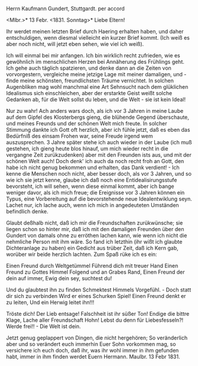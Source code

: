 Herrn Kaufmann Gundert, Stuttgardt. per accord

 <Mlbr.>* 13 Febr. <1831. Sonntag>*
Liebe Eltern!

Ihr werdet meinen letzten Brief durch Haering erhalten haben, und daher entschuldigen, wenn diesmal vielleicht ein kurzer Brief kommt. (Ich weiß es aber noch nicht, will jetzt eben sehen, wie viel ich weiß).

Ich will einmal bei mir anfangen. Ich bin wirklich recht zufrieden, wie es gewöhnlich im menschlichen Herzen bei Annäherung des Frühlings geht. Ich gehe auch täglich spatzieren, und denke dann an die Zeiten von vorvorgestern, vergleiche meine jetzige Lage mit meiner damaligen, und - finde meine schönsten, freundlichsten Träume vernichtet. In solchen Augenbliken mag wohl manchmal eine Art Sehnsucht nach dem glüklichen Idealismus sich einschleichen, aber der erstarkte Geist weißt solche Gedanken ab, für die Welt sollst du leben, und die Welt - sie ist kein Ideal!

Nur zu wahr! Ach anders wars doch, als ich vor 3 Jahren in meine Laube auf dem Gipfel des Klosterbergs gieng, die blühende Gegend überschaute, und meines Freunds und der schönen Welt mich freute. In solcher Stimmung dankte ich Gott oft herzlich, aber ich fühle jetzt, daß es eben das Bedürfniß des einsam Frohen war, seine Freude irgend wem auszusprechen. 3 Jahre später stehe ich auch wieder in der Laube (ich muß gestehen, ich gieng heute blos hinauf, um mich wieder recht in die vergangne Zeit zurükzudenken) aber mit den Freunden ists aus, und mit der schönen Welt auch! Doch denk' ich auch da noch recht froh an Gott, den habe ich nicht genug bekommen und erhalten, das Dank verdient! - Ich kenne die Menschen noch nicht, aber besser doch, als vor 3 Jahren, und so wie ich sie jetzt kenne, glaube ich daß noch eine Entidealisirungsstufe bevorsteht, ich will sehen, wenn diese einmal kommt, aber ich bange weniger davor, als ich mich freue; die Ereignisse vor 3 Jahren können ein Typus, eine Vorbereitung auf die bevorstehende neue Idealentwiklung seyn. Lachet nur, ich lache auch, wenn ich mich in angedeuteten Umständen befindlich denke.

Glaubt deßhalb nicht, daß ich mir die Freundschaften zurükwünsche; sie liegen schon so hinter mir, daß ich mit den damaligen Freunden über den Gundert von damals ohne zu erröthen lachen kann, wie wenn ich nicht die nehmliche Person mit ihm wäre. So fand ich letzthin (ihr wißt ich glaubte Dichteranlage zu haben) ein Gedicht aus trüber Zeit, daß ich Kern gab, worüber wir beide herzlich lachten. Zum Spaß rüke ich es ein:

 Einen Freund durch Weltgetümmel
 Führend dich mit treuer Hand
 Einen Freund zu Gottes Himmel
 Folgend und an Grabes Rand,
 Einen Freund der dein auf immer,
 Ewig dein sey, suchtest du!

 Und du glaubtest ihn zu finden
 Schmektest Himmels Vorgefühl. -
 Doch statt dir sich zu verbinden
 Wird er eines Schurken Spiel!
 Einen Freund denkt er zu leiten,
 Und ein Herwig leitet ihn!!!

 Tröste dich! Der Lieb entsage!
 Falschheit ist ihr süßer Ton!
 Endige die bittre Klage,
 Lache aller Freundschaft Hohn!
 Lebst du denn für Liebesfesseln?!
 Werde frei!! - Die Welt ist dein.

Jetzt genug geplappert von Dingen, die nicht hergehören; So veränderlich aber und so verändert euch immerhin Euer Sohn vorkommen mag, so versichere ich euch doch, daß ihr, was ihr wohl immer in ihm gefunden habt, immer in ihm finden werdet
 Euern Hermann.
Maulbr. 13 Febr 1831.
